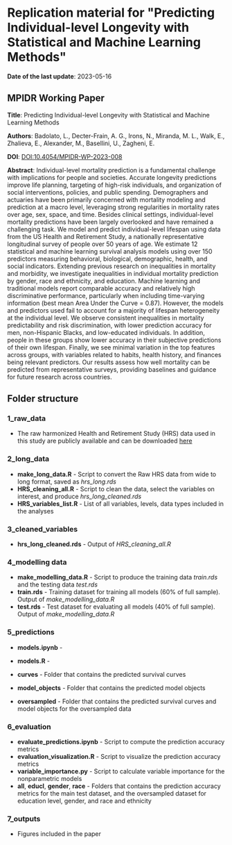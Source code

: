 # Replication material for "Predicting Individual-level Longevity with Statistical and Machine Learning Methods" 

**Date of the last update**: 2023-05-16

## MPIDR Working Paper

**Title**: Predicting Individual-level Longevity with Statistical and Machine Learning Methods

**Authors**: Badolato, L., Decter-Frain, A. G., Irons, N., Miranda, M. L., Walk, E., Zhalieva, E., Alexander, M., Basellini, U., Zagheni, E.

**DOI**: [DOI:10.4054/MPIDR-WP-2023-008](https://www.demogr.mpg.de/en/publications_databases_6118/publications_1904/mpidr_working_papers/predicting_individual_level_longevity_with_statistical_and_machine_learning_methods_7613)

**Abstract**:
Individual-level mortality prediction is a fundamental challenge with implications for people and societies. Accurate longevity predictions improve life planning, targeting of high-risk individuals, and organization of social interventions, policies, and public spending. Demographers and actuaries have been primarily concerned with mortality modeling and prediction at a macro level, leveraging strong regularities in mortality rates over age, sex, space, and time. Besides clinical settings, individual-level mortality predictions have been largely overlooked and have remained a challenging task. We model and predict individual-level lifespan using data from the US Health and Retirement Study, a nationally representative longitudinal survey of people over 50 years of age. We estimate 12 statistical and machine learning survival analysis models using over 150 predictors measuring behavioral, biological, demographic, health, and social indicators. Extending previous research on inequalities in mortality and morbidity, we investigate inequalities in individual mortality prediction by gender, race and ethnicity, and education. Machine learning and traditional models report comparable accuracy and relatively high discriminative performance, particularly when including time-varying information (best mean Area Under the Curve = 0.87). However, the models and predictors used fail to account for a majority of lifespan heterogeneity at the individual level. We observe consistent inequalities in mortality predictability and risk discrimination, with lower prediction accuracy for men, non-Hispanic Blacks, and low-educated individuals. In addition, people in these groups show lower accuracy in their subjective predictions of their own lifespan. Finally, we see minimal variation in the top features across groups, with variables related to habits, health history, and finances being relevant predictors. Our results assess how well mortality can be predicted from representative surveys, providing baselines and guidance for future research across countries.

## Folder structure

### 1_raw_data

  * The raw harmonized Health and Retirement Study (HRS) data used in this study are publicly available and can be downloaded [here](https://hrsdata.isr.umich.edu/data-products/gateway-harmonized-hrs#:~:text=These%20harmonized%20data%20sets%20allow,RAND%20HRS%20Longitudinal%20data%20file) 
   
### 2_long_data

  * **make_long_data.R** - Script to convert the Raw HRS data from wide to long format, saved as *hrs_long.rds*
  * **HRS_cleaning_all.R** - Script to clean the data, select the variables on interest, and produce *hrs_long_cleaned.rds*
  * **HRS_variables_list.R** - List of all variables, levels, data types included in the analyses
  
### 3_cleaned_variables

 * **hrs_long_cleaned.rds** - Output of *HRS_cleaning_all.R*
 
### 4_modelling data

  * **make_modelling_data.R** - Script to produce the training data *train.rds* and the testing data *test.rds*
  * **train.rds** - Training dataset for training all models (60% of full sample). Output of *make_modelling_data.R*
  * **test.rds** - Test dataset for evaluating all models (40% of full sample). Output of *make_modelling_data.R*
  
### 5_predictions

  * **models.ipynb** - 
  * **models.R** - 
    
  * **curves** - Folder that contains the predicted survival curves  
  * **model_objects** - Folder that contains the predicted model objects
  * **oversampled** - Folder that contains the predicted survival curves and model objects for the oversampled data
  
### 6_evaluation

  * **evaluate_predictions.ipynb** - Script to compute the prediction accuracy metrics 
  * **evaluation_visualization.R** - Script to visualize the prediction accuracy metrics 
  * **variable_importance.py** - Script to calculate variable importance for the nonparametric models
  * **all**, **educl**, **gender**, **race** - Folders that contains the prediction accuracy metrics for the main test dataset, and the oversampled dataset for education level, gender, and race and ethnicity
  
### 7_outputs

  * Figures included in the paper
    
